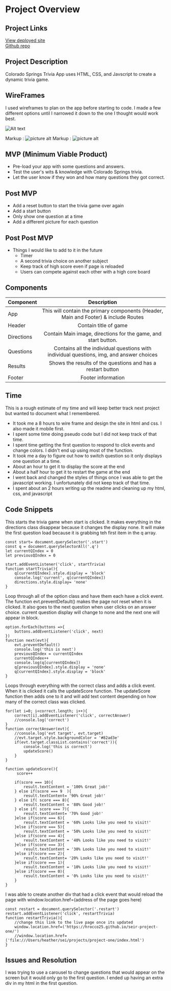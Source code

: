 # Project Overview

## Project Links

[View deployed site](https://hrocco25.github.io/seir-project-one/)
<br>[Github repo](https://github.com/hrocco25/seir-project-one)

 ## Project Description 

Colorado Springs Trivia App uses HTML, CSS, and Javscript to create a dynamic trivia game.

## WireFrames

I used wireframes to plan on the app before starting to code.  I made a few different options until I narrowed it down to the one I thought would work best.

![Alt text](/Users/heather/sei/projects/project-one/img/wirframe1.jpg "Title")

Markup : ![picture alt](wireframe1.jpg "Title is optional")
Markup : ![picture alt](wireframe2.jpg "Title is optional")

## MVP (Minimum Viable Product)

* Pre-load your app with some questions and answers.
* Test the user's wits & knowledge with Colorado Springs trivia.
* Let the user know if they won and how many questions they got correct.

## Post MVP

* Add a reset button to start the trivia game over again
* Add a start button 
* Only show one question at a time
* Add a different picture for each question  

## Post Post MVP

* Things I would like to add to it in the future
    * Timer
    * A second trivia choice on another subject 
    * Keep track of high score even if page is reloaded
    * Users can compete against each other with a high core board



## Components

| Component | Description |
| --- | :---: |  
| App | This will contain the primary components (Header, Main and Footer) & include Routes |
| Header | Contain title of game |
| Directions |  Contain Main image, directions for the game, and start button. |
| Questions | Contains all the individual questions with individual questions, img, and answer choices |
| Results | Shows the results of the questions and has a restart button |
| Footer |  Footer information |

## Time

This is a rough estimate of my time and will keep better track next project but wanted to document what I remembered. 

* It took me a 8 hours to wire frame and design the site in html and css. I also made it mobile first.
* I spent some time doing pseudo code but I did not keep track of that time.
* I spent time getting the first question to respond to click events and change colors. I didn't end up using most of the function.
* It took me a day to figure out how to switch question so it only displays one question at a time.
* About an hour to get it to display the score at the end
* About a half hour to get it to restart the game at the end
* I went back and changed the styles of things once I was able to get the javascript working.  I unfortunately did not keep track of that time.
* I spent about an 2 hours writing up the readme and cleaning up my html, css, and javascript 





## Code Snippets

This starts the trivia game when start is clicked. It makes everything in the directions class disappear because it changes the display none.  It will make the first question load because it is grabbing teh first item in the q array.

```
const start= document.querySelector('.start')
const q = document.querySelectorAll('.q')
let currentQIndex = 0
let previousQIndex = 0

start.addEventListener('click', startTrivia)
function startTrivia(){
    q[currentQIndex].style.display = 'block' 
    console.log('current', q[currentQIndex])
    directions.style.display= 'none'
}
```

Loop through all of the option class and have them each have a click event. The function evt.preventDefault() makes the page not reset when it is clicked. It also goes to the next question when user clicks on an answer choice. current question display will change to none and the next one will appear in block.

```
option.forEach(buttons =>{
    buttons.addEventListener('click', next)
})
function next(evt){
    evt.preventDefault()
    console.log('this is next')
    previousQIndex = currentQIndex
    currentQIndex++
    console.log(q[currentQIndex])
    q[previousQIndex].style.display = 'none'
    q[currentQIndex].style.display = 'block'
}
```

Loops through everything with the correct class and adds a click event. When it is clicked it calls the updateScore function.  The updateScore function then adds one to it and will add text content depending on how many of the correct class was clicked. 

```
for(let i=0; i<correct.length; i++){
    correct[i].addEventListener('click', correctAnswer)
    //console.log('correct') 
}
function correctAnswer(evt){
    //console.log('evt target', evt.target)
    //evt.target.style.backgroundColor = '#82ad3e'
    if(evt.target.classList.contains('correct')){
        console.log('this is correct')
        updateScore()
    }
}

function updateScore(){
     score++
    
    if(score === 10){
        result.textContent = '100% Great job!'
    } else if(score === 9  ){
        result.textContent= '90% Great job!'
    } else if( score === 8){
        result.textContent = '80% Good job!'
    } else if( score === 7){
        result.textContent= '70% Good job!'
    }else if(score === 6){
        result.textContent = '60% Looks like you need to visit!'
    }else if(score === 5){
        result.textContent = '50% Looks like you need to visit!'
    }else if(score === 4){
        result.textContent = '40% Looks like you need to visit!'
    }else if(score === 3){
        result.textContent = '30% Looks like you need to visit!'
    }else if(score === 2){
        result.textContent= '20% Looks like you need to visit!'
    }else if(score === 1){
        result.textContent = '10% Looks like you need to visit!'
    }else if(score === 0){
        result.textContent = '0% Looks like you need to visit!'
    }
}
```

I was able to create another div that had a click event that would reload the page with window.location.href=(address of the page goes here)

```
const restart = document.querySelector('.restart')
restart.addEventListener('click', restartTrivia)
function restartTrivia(){
    //change this link to the live page once its updated
    window.location.href=('https://hrocco25.github.io/seir-project-one/')
    //window.location.href=('file:///Users/heather/sei/projects/project-one/index.html')
}
```


## Issues and Resolution 


I was trying to use a carousel to change questions that would appear on the screen but it would only go to the first question.  I ended up having an extra div in my html in the first question.   








